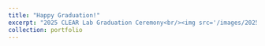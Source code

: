 ```yaml
---
title: "Happy Graduation!"
excerpt: "2025 CLEAR Lab Graduation Ceremony<br/><img src='/images/2025_graduate.png' width='500'>"
collection: portfolio
---
```


